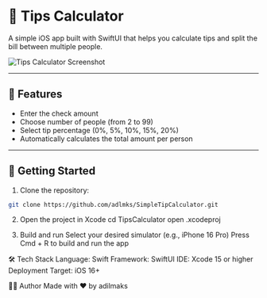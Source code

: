 # 💸 Tips Calculator

A simple iOS app built with SwiftUI that helps you calculate tips and split the bill between multiple people.

![Tips Calculator Screenshot](screenshots/tips-calculator.png)

---

## 📱 Features

- Enter the check amount
- Choose number of people (from 2 to 99)
- Select tip percentage (0%, 5%, 10%, 15%, 20%)
- Automatically calculates the total amount per person

---

## 🚀 Getting Started

1. Clone the repository:

```bash
git clone https://github.com/adlmks/SimpleTipCalculator.git
```

2. Open the project in Xcode
cd TipsCalculator
open .xcodeproj

4. Build and run
Select your desired simulator (e.g., iPhone 16 Pro)
Press Cmd + R to build and run the app

🛠 Tech Stack
Language: Swift
Framework: SwiftUI
IDE: Xcode 15 or higher
Deployment Target: iOS 16+

👨‍💻 Author
Made with ❤️ by adilmaks
